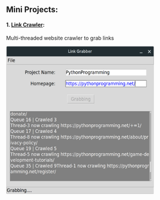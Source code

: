 ## Mini Projects:
#### 1. [Link Crawler](Link%20Crawler):
Multi-threaded website crawler to grab links

<img src="https://github.com/kambojankush/Mini-Projects/blob/master/Link%20Crawler/Screenshot.png" width="400" height="400" />
